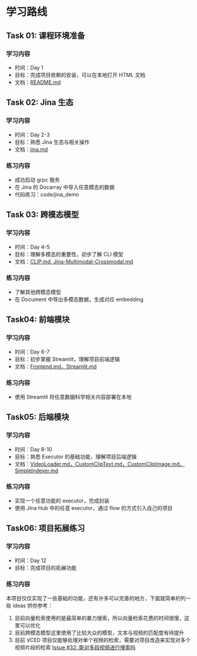 # 学习路线

## Task 01: 课程环境准备

### 学习内容

+ 时间：Day 1
+ 目标：完成项目依赖的安装，可以在本地打开 HTML 文档
+ 文档：[README.md](./README.md)

## Task 02: Jina 生态

### 学习内容

+ 时间：Day 2-3
+ 目标：熟悉 Jina 生态与相关操作
+ 文档：[jina.md](./docs/source/user_guide/jina.md)

### 练习内容

+ 成功启动 grpc 服务
+ 在 Jina 的 Docarray 中导入任意模态的数据
+ 代码练习：code/jina_demo

## Task 03: 跨模态模型

### 学习内容

+ 时间：Day 4-5
+ 目标：理解多模态的重要性，初步了解 CLI 模型
+ 文档：[CLIP.md, Jina-Multimodal-Crossmodal.md](./docs//source/user_guide/CLIP)

### 练习内容

+ 了解其他跨模态模型
+ 在 Document 中导出多模态数据，生成对应 embedding

## Task04: 前端模块

### 学习内容

+ 时间：Day 6-7
+ 目标：初步掌握 Streamlit，理解项目前端逻辑
+ 文档：[Frontend.md，Streamlit.md](./docs/source/user_guide/Frontend/)

### 练习内容

+ 使用 Streamlit 将任意数据科学相关内容部署在本地

## Task05: 后端模块

### 学习内容

+ 时间：Day 8-10
+ 目标：熟悉 Executor 的基础功能，理解项目后端逻辑
+ 文档：[VideoLoader.md，CustomClipText.md，CustomClipImage.md，SimpleIndexer.md](./docs/source/user_guide/Backend)

### 练习内容

+ 实现一个任意功能的 executor，完成封装
+ 使用 Jina Hub 中的任意 executor，通过 flow 的方式引入自己的项目

## Task06: 项目拓展练习

### 学习内容

+ 时间：Day 12
+ 目标：完成项目的拓展功能

### 练习内容

本项目仅仅实现了一些基础的功能，还有许多可以完善的地方，下面就简单的列一些 ideas 供你参考：

1. 目前向量检索使用的是最简单的暴力搜索，所以向量检索花费的时间很慢，这里可以优化
2. 目前跨模态模型这里使用了比较大众的模型，文本与视频的匹配度有待提升
3. 目前 VCED 项目仅能够处理对单个视频的检索，需要对项目改造来实现对多个视频片段的检索 [Issue #32: 能对多段视频进行搜索吗](https://github.com/datawhalechina/vced/issues/32)

